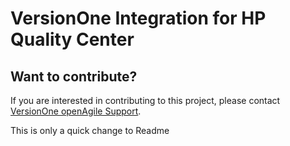 # VersionOne Integration for HP Quality Center

## Want to contribute?
If you are interested in contributing to this project, please contact [VersionOne openAgile Support](mailto:openAgileSupport@versionone.com).

This is only a quick change to Readme
